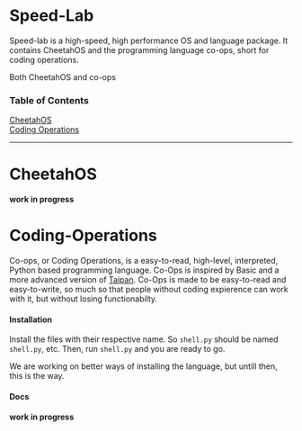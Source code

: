 # Speed-Lab

Speed-lab is a high-speed, high performance OS and language package. It contains CheetahOS and the programming language co-ops, short for coding operations. 

Both CheetahOS and co-ops

### Table of Contents  
[CheetahOS](#CheetahOS)  
[Coding Operations](#Coding-Operations)  

--- 

# CheetahOS

**work in progress**

# Coding-Operations

Co-ops, or Coding Operations, is a easy-to-read, high-level, interpreted, Python based programming language. Co-Ops is inspired by Basic and a more advanced version of [Taipan](https://github.com/KipzonderKop101/Taipan). Co-Ops is made to be easy-to-read and easy-to-write, so much so that people without coding expierence can work with it, but without losing functionabilty. 

#### Installation 

Install the files with their respective name. So `shell.py` should be named `shell.py`, etc. Then, run `shell.py` and you are ready to go. 

We are working on better ways of installing the language, but untill then, this is the way.

#### Docs

**work in progress**
